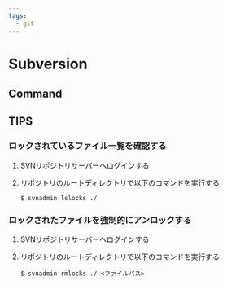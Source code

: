 ```yaml
---
tags:
  - git
---
```


# Subversion

## Command

## TIPS

### ロックされているファイル一覧を確認する

1. SVNリポジトリサーバーへログインする
2. リポジトリのルートディレクトリで以下のコマンドを実行する

   ```text
   $ svnadmin lslocks ./
   ```

### ロックされたファイルを強制的にアンロックする

1. SVNリポジトリサーバーへログインする
2. リポジトリのルートディレクトリで以下のコマンドを実行する

   ```text
   $ svnadmin rmlocks ./ <ファイルパス>
   ```

